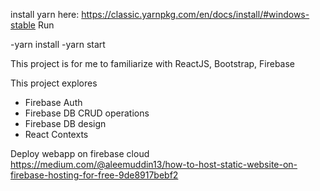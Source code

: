install yarn here: https://classic.yarnpkg.com/en/docs/install/#windows-stable
Run 

-yarn install 
-yarn start

This project is for me to familiarize with ReactJS, Bootstrap, Firebase

This project explores
- Firebase Auth
- Firebase DB CRUD operations
- Firebase DB design
- React Contexts

Deploy webapp on firebase cloud
https://medium.com/@aleemuddin13/how-to-host-static-website-on-firebase-hosting-for-free-9de8917bebf2
